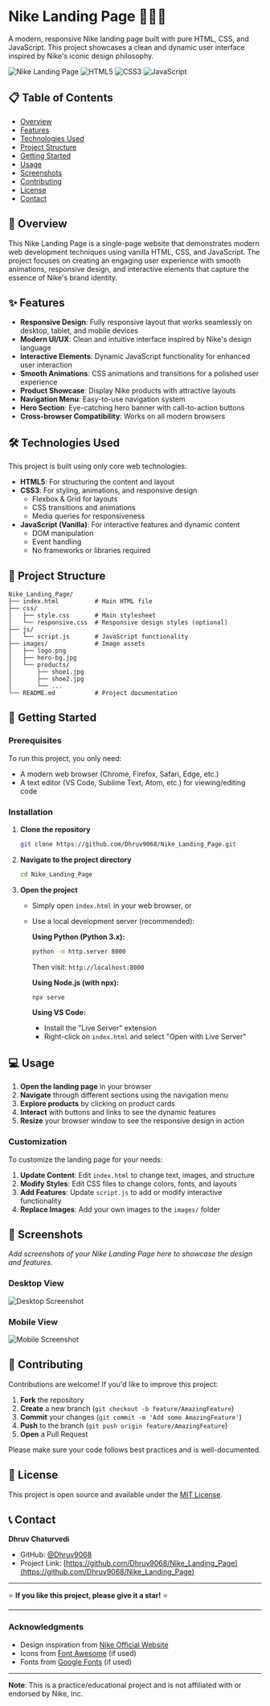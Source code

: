 # Nike Landing Page 🏃‍♂️👟

A modern, responsive Nike landing page built with pure HTML, CSS, and JavaScript. This project showcases a clean and dynamic user interface inspired by Nike's iconic design philosophy.

![Nike Landing Page](https://img.shields.io/badge/Nike-Landing%20Page-orange)
![HTML5](https://img.shields.io/badge/HTML5-E34F26?style=flat&logo=html5&logoColor=white)
![CSS3](https://img.shields.io/badge/CSS3-1572B6?style=flat&logo=css3&logoColor=white)
![JavaScript](https://img.shields.io/badge/JavaScript-F7DF1E?style=flat&logo=javascript&logoColor=black)

## 📋 Table of Contents

- [Overview](#overview)
- [Features](#features)
- [Technologies Used](#technologies-used)
- [Project Structure](#project-structure)
- [Getting Started](#getting-started)
- [Usage](#usage)
- [Screenshots](#screenshots)
- [Contributing](#contributing)
- [License](#license)
- [Contact](#contact)

## 🌟 Overview

This Nike Landing Page is a single-page website that demonstrates modern web development techniques using vanilla HTML, CSS, and JavaScript. The project focuses on creating an engaging user experience with smooth animations, responsive design, and interactive elements that capture the essence of Nike's brand identity.

## ✨ Features

- **Responsive Design**: Fully responsive layout that works seamlessly on desktop, tablet, and mobile devices
- **Modern UI/UX**: Clean and intuitive interface inspired by Nike's design language
- **Interactive Elements**: Dynamic JavaScript functionality for enhanced user interaction
- **Smooth Animations**: CSS animations and transitions for a polished user experience
- **Product Showcase**: Display Nike products with attractive layouts
- **Navigation Menu**: Easy-to-use navigation system
- **Hero Section**: Eye-catching hero banner with call-to-action buttons
- **Cross-browser Compatibility**: Works on all modern browsers

## 🛠️ Technologies Used

This project is built using only core web technologies:

- **HTML5**: For structuring the content and layout
- **CSS3**: For styling, animations, and responsive design
  - Flexbox & Grid for layouts
  - CSS transitions and animations
  - Media queries for responsiveness
- **JavaScript (Vanilla)**: For interactive features and dynamic content
  - DOM manipulation
  - Event handling
  - No frameworks or libraries required

## 📁 Project Structure

```
Nike_Landing_Page/
├── index.html          # Main HTML file
├── css/
│   ├── style.css       # Main stylesheet
│   └── responsive.css  # Responsive design styles (optional)
├── js/
│   └── script.js       # JavaScript functionality
├── images/             # Image assets
│   ├── logo.png
│   ├── hero-bg.jpg
│   └── products/
│       ├── shoe1.jpg
│       ├── shoe2.jpg
│       └── ...
└── README.md           # Project documentation
```

## 🚀 Getting Started

### Prerequisites

To run this project, you only need:
- A modern web browser (Chrome, Firefox, Safari, Edge, etc.)
- A text editor (VS Code, Sublime Text, Atom, etc.) for viewing/editing code

### Installation

1. **Clone the repository**
   ```bash
   git clone https://github.com/Dhruv9068/Nike_Landing_Page.git
   ```

2. **Navigate to the project directory**
   ```bash
   cd Nike_Landing_Page
   ```

3. **Open the project**
   - Simply open `index.html` in your web browser, or
   - Use a local development server (recommended):
     
     **Using Python (Python 3.x):**
     ```bash
     python -m http.server 8000
     ```
     Then visit: `http://localhost:8000`
     
     **Using Node.js (with npx):**
     ```bash
     npx serve
     ```
     
     **Using VS Code:**
     - Install the "Live Server" extension
     - Right-click on `index.html` and select "Open with Live Server"

## 💻 Usage

1. **Open the landing page** in your browser
2. **Navigate** through different sections using the navigation menu
3. **Explore products** by clicking on product cards
4. **Interact** with buttons and links to see the dynamic features
5. **Resize** your browser window to see the responsive design in action

### Customization

To customize the landing page for your needs:

1. **Update Content**: Edit `index.html` to change text, images, and structure
2. **Modify Styles**: Edit CSS files to change colors, fonts, and layouts
3. **Add Features**: Update `script.js` to add or modify interactive functionality
4. **Replace Images**: Add your own images to the `images/` folder

## 📸 Screenshots

_Add screenshots of your Nike Landing Page here to showcase the design and features._

### Desktop View
![Desktop Screenshot](placeholder-desktop.png)

### Mobile View
![Mobile Screenshot](placeholder-mobile.png)

## 🤝 Contributing

Contributions are welcome! If you'd like to improve this project:

1. **Fork** the repository
2. **Create** a new branch (`git checkout -b feature/AmazingFeature`)
3. **Commit** your changes (`git commit -m 'Add some AmazingFeature'`)
4. **Push** to the branch (`git push origin feature/AmazingFeature`)
5. **Open** a Pull Request

Please make sure your code follows best practices and is well-documented.

## 📄 License

This project is open source and available under the [MIT License](LICENSE).

## 📞 Contact

**Dhruv Chaturvedi**

- GitHub: [@Dhruv9068](https://github.com/Dhruv9068)
- Project Link: [https://github.com/Dhruv9068/Nike_Landing_Page](https://github.com/Dhruv9068/Nike_Landing_Page)

---

⭐ **If you like this project, please give it a star!** ⭐

---

### Acknowledgments

- Design inspiration from [Nike Official Website](https://www.nike.com)
- Icons from [Font Awesome](https://fontawesome.com) (if used)
- Fonts from [Google Fonts](https://fonts.google.com) (if used)

---

**Note**: This is a practice/educational project and is not affiliated with or endorsed by Nike, Inc.